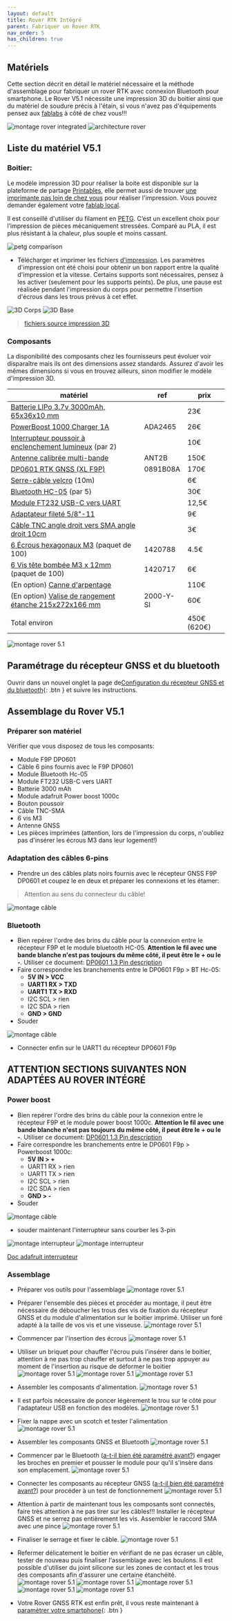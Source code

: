 ```yaml
---
layout: default
title: Rover RTK Intégré
parent: Fabriquer un Rover RTK
nav_order: 5
has_children: true
---
```


## Matériels

Cette section décrit en détail le matériel nécessaire et la méthode d'assemblage pour fabriquer un rover RTK avec connexion Bluetooth pour smartphone.
Le Rover V5.1 nécessite une impression 3D du boitier ainsi que du matériel de soudure précis à l'étain, si vous n'avez pas d'équipements pensez aux [fablabs](https://cartographie.francetierslieux.fr/#?tags=Fablab%20/%20Atelier%20de%20Fabrication%20Num%C3%A9rique) à côté de chez vous!!!

![montage rover integrated](https://jancelin.github.io/docs-centipedeRTK/assets/images/montage_rover/rover_integrated_1.jpg)
![architecture rover](https://jancelin.github.io/docs-centipedeRTK/assets/images/montage_rover/mm_rover_small.jpg)

## Liste du matériel V5.1

### Boitier:

Le modèle impression 3D pour réaliser la boite est disponible sur la plateforme de partage [Printables](https://www.printables.com/model/196536-rtk-rover-integrated-housing), elle permet aussi de trouver [une imprimante pas loin de chez vous](https://world.prusa3d.com/) pour réaliser l'impression.
Vous pouvez demander également votre [fablab local](https://cartographie.francetierslieux.fr/#?tags=Fablab%20/%20Atelier%20de%20Fabrication%20Num%C3%A9rique).

Il est conseillé d'utiliser du filament en [PETG](https://prusament.com/fr/materials/prusament-petg/). C’est un excellent choix pour l’impression de pièces mécaniquement stressées. Comparé au PLA, il est plus résistant à la chaleur, plus souple et moins cassant.

![petg comparison](https://jancelin.github.io/docs-centipedeRTK/assets/images/montage_rover/petg.png)

* Télécharger et imprimer les fichiers [d'impression](https://media.printables.com/media/prints/196536/packs/705934_b49dab24-8809-4164-a667-bfbf0e0959a8/rtk-rover-integrated-housing-model_files.zip). Les paramètres d'impression ont été choisi pour obtenir un bon rapport entre la qualité d'impression et la vitesse. Certains supports sont nécessaires, pensez à les activer (seulement pour les supports peints). De plus, une pause est réalisée pendant l'impression du corps pour permettre l'insertion d'écrous dans les trous prévus à cet effet.

![3D Corps](https://media.printables.com/media/prints/196536/stls/1818708_3fff77f2-8dd7-4ec8-9a9f-8d1fd4e30bfd/thumbs/cover/1280x960/png/housing-body_preview.webp)
![3D Base](https://media.printables.com/media/prints/196536/stls/1818825_e5b95909-ff1c-4bc7-ab04-ea9bf9f82da4/thumbs/cover/1280x960/png/housing-base_preview.webp)

> [fichiers source impression 3D](https://www.printables.com/model/196536-rtk-rover-integrated-housing)

### Composants

La disponibilité des composants chez les fournisseurs peut évoluer voir disparaître mais ils ont des dimensions assez standards. Assurez d'avoir les mêmes dimensions si vous en trouvez ailleurs, sinon modifier le modèle d'impression 3D.

|matériel|ref|prix|
|---|---|---|
|[Batterie LIPo 3.7v 3000mAh, 65x36x10 mm](https://www.amazon.fr/gp/product/B091Y3TW9F/)|| 23€ |
|[PowerBoost 1000 Charger 1A](https://www.amazon.fr/gp/product/B01BMRBTH2/)| ADA2465 | 26€ |
|[Interrupteur poussoir à enclenchement lumineux](https://www.amazon.fr/gp/product/B07RXZB4Z4) (par 2)|| 10€ |
|[Antenne calibrée multi-bande](https://www.ardusimple.com/product/calibrated-survey-gnss-multiband-antenna-ip67/)| ANT2B | 150€ |
|[DP0601 RTK GNSS (XL F9P)](https://store-drotek.com/891-rtk-zed-f9p-gnss.html)| 0891B08A | 170€ |
|[Serre-câble velcro](https://www.amazon.fr/gp/product/B0973BF36X) (10m)|| 6€ |
|[Bluetooth HC-05](https://www.amazon.fr/gp/product/B07BHRG9KB/) (par 5)|| 30€ |
|[Module FT232 USB-C vers UART](https://www.amazon.fr/gp/product/B09F6FGMD7/)|| 12,5€ |
|[Adaptateur fileté 5/8"-11](https://www.amazon.fr/gp/product/B07QCSTFVW/)|| 9€ |
|[Câble TNC angle droit vers SMA angle droit 10cm](https://www.aliexpress.com/item/1005001963693834.html)|| 3€ |
|[6 Écrous hexagonaux M3](https://fr.farnell.com/tr-fastenings/m3-hfa2-s100/full-nut-stainless-steel-a2-m3/dp/1420788) (paquet de 100) | 1420788 | 4.5€ |
|[6 Vis tête bombée M3 x 12mm ](https://fr.farnell.com/tr-fastenings/m312-bha2mcs100/vis-tete-bombee-hexa-s-s-a2-m3x12/dp/1420717) (paquet de 100) | 1420717 | 6€ |
|(En option) [Canne d'arpentage](https://www.aliexpress.com/item/1005003772471466.html)|| 110€ |
|(En option) [Valise de rangement étanche 215x272x166 mm](https://fr.farnell.com/b-w/2000-y-si/case-waterproof-pp-type-2000-yell/dp/3374618)| 2000-Y-SI | 60€ |
| | | |
|Total environ| |450€ (620€)|

![montage rover 5.1](https://jancelin.github.io/docs-centipedeRTK/assets/images/montage_rover/2-rover_v5-1.jpg)

## Paramétrage du récepteur GNSS et du bluetooth

Ouvrir dans un nouvel onglet la page de[Configuration du récepteur GNSS et du bluetooth](configuration){: .btn } et suivre les instructions.

## Assemblage du Rover V5.1

### Préparer son matériel

Vérifier que vous disposez de tous les composants:

* Module F9P DP0601
* Câble 6 pins fournis avec le F9P DP0601
* Module Bluetooth Hc-05
* Module FT232 USB-C vers UART
* Batterie 3000 mAh
* Module adafruit Power boost 1000c
* Bouton poussoir
* Câble TNC-SMA
* 6 vis M3
* Antenne GNSS
* Les pièces imprimées (attention, lors de l'impression du corps, n'oubliez pas d'insérer les écrous M3 dans leur logement!)

### Adaptation des câbles 6-pins

* Prendre un des câbles plats noirs fournis avec le récepteur GNSS F9P DP0601 et coupez le en deux et préparer les connexions et les étamer:

> Attention au sens du connecteur du câble!

![montage câble](https://jancelin.github.io/docs-centipedeRTK/assets/images/montage_rover/cut_pin.jpg)

### Bluetooth

* Bien repérer l'ordre des brins du câble pour la  connexion entre le récepteur F9P et le module bluetooth HC-05. **Attention le fil avec une bande blanche n'est pas toujours du même côté, il peut être le + ou le -**. Utiliser ce document: [DP0601 1.3 Pin description](https://raw.githubusercontent.com/drotek/datasheets/master/DrotekDoc_0891B08A%20-%20DP0601%20GNSS%20RTK%20(F9P).pdf)
* Faire correspondre les branchements entre le DP0601 F9p > BT Hc-05:
   * **5V IN > VCC**
   * **UART1 RX > TXD**
   * **UART1 TX > RXD**
   * I2C SCL > rien
   * I2C SDA > rien
   * **GND  > GND**
* Souder

![montage câble](https://jancelin.github.io/docs-centipedeRTK/assets/images/montage_rover/solder_hc05.jpg)

* Connecter enfin sur le UART1 du récepteur DP0601 F9p

## ATTENTION SECTIONS SUIVANTES NON ADAPTÉES AU ROVER INTÉGRÉ

### Power boost
* Bien repérer l'ordre des brins du câble pour la  connexion entre le récepteur F9P et le module power boost 1000c. **Attention le fil avec une bande blanche n'est pas toujours du même côté, il peut être le + ou le -**. Utiliser ce document: [DP0601 1.3 Pin description](https://raw.githubusercontent.com/drotek/datasheets/master/DrotekDoc_0891B08A%20-%20DP0601%20GNSS%20RTK%20(F9P).pdf)
* Faire correspondre les branchements entre le DP0601 F9p > Powerboost 1000c:
   * **5V IN > +**
   * UART1 RX > rien
   * UART1 TX > rien
   * I2C SCL > rien
   * I2C SDA > rien
   * **GND  > -**
* Souder

![montage câble](https://jancelin.github.io/docs-centipedeRTK/assets/images/montage_rover/solder_1000c.jpg)

* souder maintenant l'interrupteur sans courber les 3-pin

![montage interrupteur](https://jancelin.github.io/docs-centipedeRTK/assets/images/montage_rover/inter1.jpg)
![montage interrupteur](https://jancelin.github.io/docs-centipedeRTK/assets/images/montage_rover/inter2.jpg)

[Doc adafruit interrupteur](https://learn.adafruit.com/adafruit-powerboost-1000c-load-share-usb-charge-boost/assembly#on-slash-off-switch-1833577-5)

### Assemblage

* Préparer vos outils pour l'assemblage
![montage rover 5.1](https://jancelin.github.io/docs-centipedeRTK/assets/images/montage_rover/1-rover_v5-1.jpg)

* Préparer l'ensemble des pièces et procéder au montage, il peut être nécessaire de déboucher les trous des vis de fixation du récepteur GNSS et du module d'alimentation sur le boitier imprimé. Utiliser un foré adapté à la taille de vos vis et une visseuse.
![montage rover 5.1](https://jancelin.github.io/docs-centipedeRTK/assets/images/montage_rover/2-rover_v5-1.jpg)

* Commencer par l'insertion des écrous
![montage rover 5.1](https://jancelin.github.io/docs-centipedeRTK/assets/images/montage_rover/3-rover_v5-1.jpg)

* Utiliser un briquet pour chauffer l'écrou puis l'insérer dans le boitier, attention à ne pas trop chauffer et surtout à ne pas trop appuyer au moment de l'insertion au risque de déformer le boitier
![montage rover 5.1](https://jancelin.github.io/docs-centipedeRTK/assets/images/montage_rover/4-rover_v5-1.jpg)
![montage rover 5.1](https://jancelin.github.io/docs-centipedeRTK/assets/images/montage_rover/5-rover_v5-1.jpg)
![montage rover 5.1](https://jancelin.github.io/docs-centipedeRTK/assets/images/montage_rover/6-rover_v5-1.jpg)

* Assembler les composants d'alimentation.
![montage rover 5.1](https://jancelin.github.io/docs-centipedeRTK/assets/images/montage_rover/7-rover_v5-1.jpg)

* Il est parfois nécessaire de poncer légèrement le trou sur le côté pour l'adaptateur USB en fonction des modèles.
![montage rover 5.1](https://jancelin.github.io/docs-centipedeRTK/assets/images/montage_rover/8-rover_v5-1.jpg)

* Fixer la nappe avec un scotch et tester l'alimentation
![montage rover 5.1](https://jancelin.github.io/docs-centipedeRTK/assets/images/montage_rover/9-rover_v5-1.jpg)

* Assembler les composants GNSS et Bluetooth
![montage rover 5.1](https://jancelin.github.io/docs-centipedeRTK/assets/images/montage_rover/10-rover_v5-1.jpg)

* Commencer par le Bluetooth ([a-t-il bien été paramétré avant?](https://docs.centipede.fr/docs/make_rover/configuration.html#ajouter-un-module-bluetooth)) engager les broches en premier et pousser le module pour qu'il s'insère dans son emplacement.
![montage rover 5.1](https://jancelin.github.io/docs-centipedeRTK/assets/images/montage_rover/11-rover_v5-1.jpg)

* Connecter les composants au récepteur GNSS ([a-t-il bien été paramétré avant?](https://docs.centipede.fr/docs/make_rover/configuration.html#configuration-du-r%C3%A9cepteur-gnss-f9p)) pour procéder à un test de fonctionnement
![montage rover 5.1](https://jancelin.github.io/docs-centipedeRTK/assets/images/montage_rover/12-rover_v5-1.jpg)

* Attention à partir de maintenant tous les composants sont connectés, faire très attention à ne pas tirer sur les câbles!!! Installer le récepteur GNSS et ne serrez pas entièrement les vis. Assembler le raccord SMA avec une pince
![montage rover 5.1](https://jancelin.github.io/docs-centipedeRTK/assets/images/montage_rover/13-rover_v5-1.jpg)

* Finaliser le serrage et fixer le câble.
![montage rover 5.1](https://jancelin.github.io/docs-centipedeRTK/assets/images/montage_rover/14-rover_v5-1.jpg)

* Refermer délicatement le boitier en vérifiant de ne pas écraser un câble, tester de nouveau puis finaliser l'assemblage avec les boulons. Il est possible d'utiliser du joint silicone sur les zones de contact et les trous des composants afin d'assurer une certaine étanchéité.
![montage rover 5.1](https://jancelin.github.io/docs-centipedeRTK/assets/images/montage_rover/15-rover_v5-1.jpg)
![montage rover 5.1](https://jancelin.github.io/docs-centipedeRTK/assets/images/montage_rover/16-rover_v5-1.jpg)
![montage rover 5.1](https://jancelin.github.io/docs-centipedeRTK/assets/images/montage_rover/17-rover_v5-1.jpg)
![montage rover 5.1](https://jancelin.github.io/docs-centipedeRTK/assets/images/montage_rover/rover_integrated_2.jpg)
![montage rover 5.1](https://jancelin.github.io/docs-centipedeRTK/assets/images/montage_rover/rover_integrated_3.jpg)

* Votre Rover GNSS RTK est enfin prêt, il vous reste  maintenant à [paramétrer votre smartphone](https://docs.centipede.fr/docs/Rover_rtklib_android/){: .btn }
